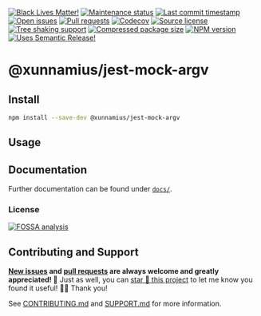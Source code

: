 <!-- prettier-ignore-start -->

<!-- badges-start -->

[![Black Lives Matter!][badge-blm]][link-blm]
[![Maintenance status][badge-maintenance]][link-repo]
[![Last commit timestamp][badge-last-commit]][link-repo]
[![Open issues][badge-issues]][link-issues]
[![Pull requests][badge-pulls]][link-pulls]
[![Codecov][badge-codecov]][link-codecov]
[![Source license][badge-license]][link-license]
[![Tree shaking support][badge-tree-shaking]][link-bundlephobia]
[![Compressed package size][badge-size]][link-bundlephobia]
[![NPM version][badge-npm]][link-npm]
[![Uses Semantic Release!][badge-semantic-release]][link-semantic-release]

<!-- badges-end -->

<!-- prettier-ignore-end -->

# @xunnamius/jest-mock-argv

<!-- TODO -->

## Install

```bash
npm install --save-dev @xunnamius/jest-mock-argv
```

## Usage

<!-- TODO -->

## Documentation

Further documentation can be found under [`docs/`][docs].

### License

[![FOSSA analysis][badge-fossa]][link-fossa]

## Contributing and Support

**[New issues][choose-new-issue] and [pull requests][pr-compare] are always
welcome and greatly appreciated! 🤩** Just as well, you can [star 🌟 this
project][link-repo] to let me know you found it useful! ✊🏿 Thank you!

See [CONTRIBUTING.md][contributing] and [SUPPORT.md][support] for more
information.

[badge-blm]: https://api.ergodark.com/badges/blm 'Join the movement!'
[link-blm]: https://secure.actblue.com/donate/ms_blm_homepage_2019
[badge-maintenance]:
  https://img.shields.io/maintenance/active/2022
  'Is this package maintained?'
[link-repo]: https://github.com/xunnamius/jest-utils
[badge-last-commit]:
  https://img.shields.io/github/last-commit/xunnamius/jest-utils
  'Latest commit timestamp'
[badge-issues]:
  https://img.shields.io/github/issues/Xunnamius/jest-utils
  'Open issues'
[link-issues]: https://github.com/Xunnamius/jest-utils/issues?q=
[badge-pulls]:
  https://img.shields.io/github/issues-pr/xunnamius/jest-utils
  'Open pull requests'
[link-pulls]: https://github.com/xunnamius/jest-utils/pulls
[badge-codecov]:
  https://codecov.io/gh/Xunnamius/jest-utils/branch/main/graph/badge.svg?token=HWRIOBAAPW
  'Is this package well-tested?'
[link-codecov]: https://codecov.io/gh/Xunnamius/jest-utils
[badge-license]:
  https://img.shields.io/npm/l/@xunnamius/jest-mock-argv
  "This package's source license"
[link-license]: https://github.com/Xunnamius/jest-utils/blob/main/LICENSE
[badge-fossa]:
  https://app.fossa.com/api/projects/custom%2B27276%2Fgit%40github.com%3AXunnamius%2Fjest-utils.git.svg?type=large
  "Analysis of this package's license obligations"
[link-fossa]:
  https://app.fossa.com/projects/custom+27276%2Fgit@github.com:Xunnamius%2Fjest-utils.git
[badge-npm]:
  https://api.ergodark.com/badges/npm-pkg-version/@xunnamius/jest-mock-argv
  'Install this package using npm or yarn!'
[link-npm]: https://www.npmjs.com/package/@xunnamius/jest-mock-argv
[badge-semantic-release]:
  https://img.shields.io/badge/%20%20%F0%9F%93%A6%F0%9F%9A%80-semantic--release-e10079.svg
  'This repo practices continuous integration and deployment!'
[link-semantic-release]: https://github.com/semantic-release/semantic-release
[badge-size]: https://badgen.net/bundlephobia/minzip/@xunnamius/jest-mock-argv
[badge-tree-shaking]:
  https://badgen.net/bundlephobia/tree-shaking/@xunnamius/jest-mock-argv
  'Is this package optimized for Webpack?'
[link-bundlephobia]:
  https://bundlephobia.com/result?p=@xunnamius/jest-mock-argv
  'Package size (minified and gzipped)'
[package-json]: package.json
[docs]: docs
[choose-new-issue]: https://github.com/xunnamius/jest-utils/issues/new/choose
[pr-compare]: https://github.com/xunnamius/jest-utils/compare
[contributing]: /CONTRIBUTING.md
[support]: /.github/SUPPORT.md

